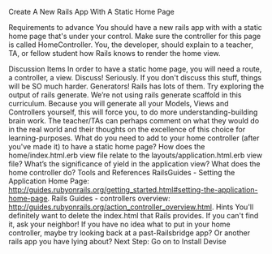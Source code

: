 Create A New Rails App With A Static Home Page

Requirements to advance
You should have a new rails app with with a static home page that's under your control. Make sure the controller for this page is called HomeController.
You, the developer, should explain to a teacher, TA, or fellow student how Rails knows to render the home view.

Discussion Items
In order to have a static home page, you will need a route, a controller, a view. Discuss!
Seriously. If you don't discuss this stuff, things will be SO much harder.
Generators! Rails has lots of them. Try exploring the output of rails generate.
We’re not using rails generate scaffold in this curriculum. Because you will generate all your Models, Views and Controllers yourself, this will force you, to do more understanding-building brain work. The teacher/TAs can perhaps comment on what they would do in the real world and their thoughts on the excellence of this choice for learning-purposes.
What do you need to add to your home controller (after you've made it) to have a static home page?
How does the home/index.html.erb view file relate to the layouts/application.html.erb view file?
What’s the significance of yield in the application view?
What does the home controller do?
Tools and References
RailsGuides - Setting the Application Home Page: http://guides.rubyonrails.org/getting_started.html#setting-the-application-home-page.
Rails Guides - controllers overview: http://guides.rubyonrails.org/action_controller_overview.html.
Hints
You'll definitely want to delete the index.html that Rails provides. If you can't find it, ask your neighbor!
If you have no idea what to put in your home controller, maybe try looking back at a past-Railsbridge app? Or another rails app you have lying about?
Next Step:
Go on to Install Devise
